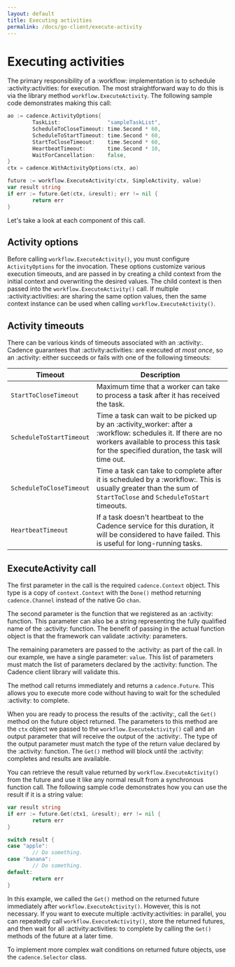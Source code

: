 ```yaml
---
layout: default
title: Executing activities
permalink: /docs/go-client/execute-activity
---
```


# Executing activities

The primary responsibility of a :workflow: implementation is to schedule :activity:activities: for execution. The
most straightforward way to do this is via the library method `workflow.ExecuteActivity`. The following
sample code demonstrates making this call:

```go
ao := cadence.ActivityOptions{
        TaskList:               "sampleTaskList",
        ScheduleToCloseTimeout: time.Second * 60,
        ScheduleToStartTimeout: time.Second * 60,
        StartToCloseTimeout:    time.Second * 60,
        HeartbeatTimeout:       time.Second * 10,
        WaitForCancellation:    false,
}
ctx = cadence.WithActivityOptions(ctx, ao)

future := workflow.ExecuteActivity(ctx, SimpleActivity, value)
var result string
if err := future.Get(ctx, &result); err != nil {
        return err
}
```
Let's take a look at each component of this call.

## Activity options

Before calling `workflow.ExecuteActivity()`, you must configure `ActivityOptions` for the
invocation. These options customize various execution timeouts, and are passed in by creating a child
context from the initial context and overwriting the desired values. The child context is then passed
into the `workflow.ExecuteActivity()` call. If multiple :activity:activities: are sharing the same option
values, then the same context instance can be used when calling `workflow.ExecuteActivity()`.

## Activity timeouts

There can be various kinds of timeouts associated with an :activity:. Cadence guarantees that :activity:activities:
are executed *at most once*, so an :activity: either succeeds or fails with one of the following timeouts:

Timeout | Description
--- | ---
`StartToCloseTimeout` | Maximum time that a worker can take to process a task after it has received the task.
`ScheduleToStartTimeout` | Time a task can wait to be picked up by an :activity_worker: after a :workflow: schedules it. If there are no workers available to process this task for the specified duration, the task will time out.
`ScheduleToCloseTimeout` | Time a task can take to complete after it is scheduled by a :workflow:. This is usually greater than the sum of `StartToClose` and `ScheduleToStart` timeouts.
`HeartbeatTimeout` | If a task doesn't heartbeat to the Cadence service for this duration, it will be considered to have failed. This is useful for long-running tasks.

## ExecuteActivity call

The first parameter in the call is the required `cadence.Context` object. This type is a copy of
`context.Context` with the `Done()` method returning `cadence.Channel` instead of the native Go `chan`.

The second parameter is the function that we registered as an :activity: function. This parameter can
also be a string representing the fully qualified name of the :activity: function. The benefit of passing
in the actual function object is that the framework can validate :activity: parameters.

The remaining parameters are passed to the :activity: as part of the call. In our example, we have a
single parameter: `value`. This list of parameters must match the list of parameters declared by
the :activity: function. The Cadence client library will validate this.

The method call returns immediately and returns a `cadence.Future`. This allows you to execute more
code without having to wait for the scheduled :activity: to complete.

When you are ready to process the results of the :activity:, call the `Get()` method on the future
object returned. The parameters to this method are the `ctx` object we passed to the
`workflow.ExecuteActivity()` call and an output parameter that will receive the output of the
:activity:. The type of the output parameter must match the type of the return value declared by the
:activity: function. The `Get()` method will block until the :activity: completes and results are
available.

You can retrieve the result value returned by `workflow.ExecuteActivity()` from the future and use
it like any normal result from a synchronous function call. The following sample code demonstrates how
you can use the result if it is a string value:

```go
var result string
if err := future.Get(ctx1, &result); err != nil {
        return err
}

switch result {
case "apple":
        // Do something.
case "banana":
        // Do something.
default:
        return err
}
```
In this example, we called the `Get()` method on the returned future immediately after `workflow.ExecuteActivity()`.
However, this is not necessary. If you want to execute multiple :activity:activities: in parallel, you can
repeatedly call `workflow.ExecuteActivity()`, store the returned futures, and then wait for all
:activity:activities: to complete by calling the `Get()` methods of the future at a later time.

To implement more complex wait conditions on returned future objects, use the `cadence.Selector` class.
